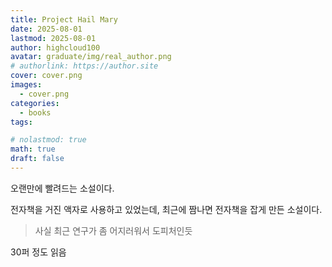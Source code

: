 ```yaml
---
title: Project Hail Mary 
date: 2025-08-01
lastmod: 2025-08-01
author: highcloud100
avatar: graduate/img/real_author.png
# authorlink: https://author.site
cover: cover.png
images:
  - cover.png
categories:
  - books
tags:

# nolastmod: true
math: true
draft: false
---
```


오랜만에 빨려드는 소설이다.

<!--more-->

전자책을 거진 액자로 사용하고 있었는데, 최근에 짬나면 전자책을 잡게 만든 소설이다.
> 사실 최근 연구가 좀 어지러워서 도피처인듯 

30퍼 정도 읽음